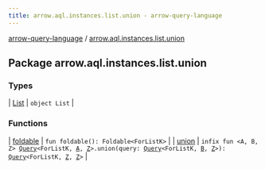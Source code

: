 ```yaml
---
title: arrow.aql.instances.list.union - arrow-query-language
---
```


[arrow-query-language](../index.html) / [arrow.aql.instances.list.union](./index.html)

## Package arrow.aql.instances.list.union

### Types

| [List](-list/index.html) | `object List` |

### Functions

| [foldable](foldable.html) | `fun foldable(): Foldable<ForListK>` |
| [union](union.html) | `infix fun <A, B, Z> `[`Query`](../arrow.aql/-query/index.html)`<ForListK, `[`A`](union.html#A)`, `[`Z`](union.html#Z)`>.union(query: `[`Query`](../arrow.aql/-query/index.html)`<ForListK, `[`B`](union.html#B)`, `[`Z`](union.html#Z)`>): `[`Query`](../arrow.aql/-query/index.html)`<ForListK, `[`Z`](union.html#Z)`, `[`Z`](union.html#Z)`>` |

